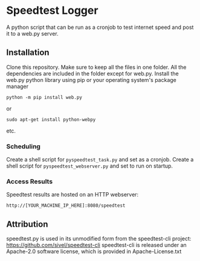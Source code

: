 # Speedtest Logger
A python script that can be run as a cronjob to test internet speed and post it to a web.py server.
## Installation
Clone this repository. Make sure to keep all the files in one folder.
All the dependencies are included in the folder except for web.py.
Install the web.py python library using pip or your operating system's package manager
```
python -m pip install web.py
```
or 
```
sudo apt-get install python-webpy
```
etc.

### Scheduling
Create a shell script for `pyspeedtest_task.py` and set as a cronjob.
Create a shell script for `pyspeedtest_webserver.py` and set to run on startup.

### Access Results
Speedtest results are hosted on an HTTP webserver:
```
http://[YOUR_MACHINE_IP_HERE]:8080/speedtest
```
## Attribution
speedtest.py is used in its unmodified form from the speedtest-cli project: https://github.com/sivel/speedtest-cli
speedtest-cli is released under an Apache-2.0 software license, which is provided in Apache-License.txt
